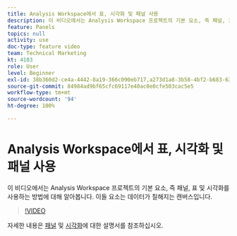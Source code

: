 ```yaml
---
title: Analysis Workspace에서 표, 시각화 및 패널 사용
description: 이 비디오에서는 Analysis Workspace 프로젝트의 기본 요소, 즉 패널, 표 및 시각화를 사용하는 방법에 대해 알아봅니다. 이들 요소는 데이터가 칠해지는 캔버스입니다.
feature: Panels
topics: null
activity: use
doc-type: feature video
team: Technical Marketing
kt: 4103
role: User
level: Beginner
exl-id: 38b360d2-ce4a-4442-8a19-366c090eb717,a273d1a8-3b58-4bf2-b683-638d26a1cc4e
source-git-commit: 84984ad9bf65cfc69117e40ac0e0cfe503cac5e5
workflow-type: tm+mt
source-wordcount: '94'
ht-degree: 100%

---
```


# Analysis Workspace에서 표, 시각화 및 패널 사용

이 비디오에서는 Analysis Workspace 프로젝트의 기본 요소, 즉 패널, 표 및 시각화를 사용하는 방법에 대해 알아봅니다. 이들 요소는 데이터가 칠해지는 캔버스입니다.

>[!VIDEO](https://video.tv.adobe.com/v/30369/?quality=12&learn=on)

자세한 내용은 [패널](https://experienceleague.adobe.com/docs/analytics/analyze/analysis-workspace/panels/panels.html?lang=ko) 및 [시각화](https://experienceleague.adobe.com/docs/analytics/analyze/analysis-workspace/visualizations/freeform-analysis-visualizations.html?lang=ko)에 대한 설명서를 참조하십시오.
